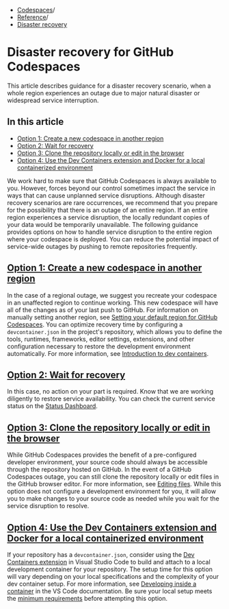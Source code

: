   * [Codespaces](https://docs.github.com/en/codespaces "Codespaces")/
  * [Reference](https://docs.github.com/en/codespaces/reference "Reference")/
  * [Disaster recovery](https://docs.github.com/en/codespaces/reference/disaster-recovery-for-github-codespaces "Disaster recovery")


# Disaster recovery for GitHub Codespaces
This article describes guidance for a disaster recovery scenario, when a whole region experiences an outage due to major natural disaster or widespread service interruption.
## In this article
  * [Option 1: Create a new codespace in another region](https://docs.github.com/en/codespaces/reference/disaster-recovery-for-github-codespaces#option-1-create-a-new-codespace-in-another-region)
  * [Option 2: Wait for recovery](https://docs.github.com/en/codespaces/reference/disaster-recovery-for-github-codespaces#option-2-wait-for-recovery)
  * [Option 3: Clone the repository locally or edit in the browser](https://docs.github.com/en/codespaces/reference/disaster-recovery-for-github-codespaces#option-3-clone-the-repository-locally-or-edit-in-the-browser)
  * [Option 4: Use the Dev Containers extension and Docker for a local containerized environment](https://docs.github.com/en/codespaces/reference/disaster-recovery-for-github-codespaces#option-4-use-the-dev-containers-extension-and-docker-for-a-local-containerized-environment)


We work hard to make sure that GitHub Codespaces is always available to you. However, forces beyond our control sometimes impact the service in ways that can cause unplanned service disruptions.
Although disaster recovery scenarios are rare occurrences, we recommend that you prepare for the possibility that there is an outage of an entire region. If an entire region experiences a service disruption, the locally redundant copies of your data would be temporarily unavailable.
The following guidance provides options on how to handle service disruption to the entire region where your codespace is deployed.
You can reduce the potential impact of service-wide outages by pushing to remote repositories frequently.
## [Option 1: Create a new codespace in another region](https://docs.github.com/en/codespaces/reference/disaster-recovery-for-github-codespaces#option-1-create-a-new-codespace-in-another-region)
In the case of a regional outage, we suggest you recreate your codespace in an unaffected region to continue working. This new codespace will have all of the changes as of your last push to GitHub. For information on manually setting another region, see [Setting your default region for GitHub Codespaces](https://docs.github.com/en/codespaces/setting-your-user-preferences/setting-your-default-region-for-github-codespaces).
You can optimize recovery time by configuring a `devcontainer.json` in the project's repository, which allows you to define the tools, runtimes, frameworks, editor settings, extensions, and other configuration necessary to restore the development environment automatically. For more information, see [Introduction to dev containers](https://docs.github.com/en/codespaces/setting-up-your-project-for-codespaces/adding-a-dev-container-configuration/introduction-to-dev-containers).
## [Option 2: Wait for recovery](https://docs.github.com/en/codespaces/reference/disaster-recovery-for-github-codespaces#option-2-wait-for-recovery)
In this case, no action on your part is required. Know that we are working diligently to restore service availability.
You can check the current service status on the [Status Dashboard](https://www.githubstatus.com/).
## [Option 3: Clone the repository locally or edit in the browser](https://docs.github.com/en/codespaces/reference/disaster-recovery-for-github-codespaces#option-3-clone-the-repository-locally-or-edit-in-the-browser)
While GitHub Codespaces provides the benefit of a pre-configured developer environment, your source code should always be accessible through the repository hosted on GitHub. In the event of a GitHub Codespaces outage, you can still clone the repository locally or edit files in the GitHub browser editor. For more information, see [Editing files](https://docs.github.com/en/repositories/working-with-files/managing-files/editing-files).
While this option does not configure a development environment for you, it will allow you to make changes to your source code as needed while you wait for the service disruption to resolve.
## [Option 4: Use the Dev Containers extension and Docker for a local containerized environment](https://docs.github.com/en/codespaces/reference/disaster-recovery-for-github-codespaces#option-4-use-the-dev-containers-extension-and-docker-for-a-local-containerized-environment)
If your repository has a `devcontainer.json`, consider using the [Dev Containers extension](https://marketplace.visualstudio.com/items?itemName=ms-vscode-remote.remote-containers) in Visual Studio Code to build and attach to a local development container for your repository. The setup time for this option will vary depending on your local specifications and the complexity of your dev container setup. For more information, see [Developing inside a container](https://code.visualstudio.com/docs/remote/containers#_quick-start-open-a-git-repository-or-github-pr-in-an-isolated-container-volume) in the VS Code documentation.
Be sure your local setup meets the [minimum requirements](https://code.visualstudio.com/docs/remote/containers#_system-requirements) before attempting this option.
